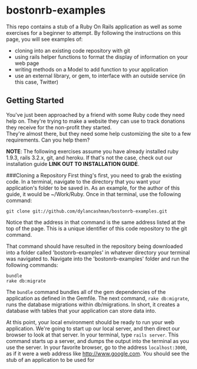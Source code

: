 bostonrb-examples
=================

This repo contains a stub of a Ruby On Rails application as well 
as some exercises for a beginner to attempt. By following the 
instructions on this page, you will see examples of:

- cloning into an existing code repository with git
- using rails helper functions to format the display of information
 on your web page
- writing methods on a Model to add function to your application
- use an external library, or gem, to interface with an outside
 service (in this case, Twitter)

Getting Started
---------------

You've just been approached by a friend with some Ruby code they
need help on. They're trying to make a website they can use to 
track donations they receive for the non-profit they started.  
They're almost there, but they need some help customizing the
site to a few requirements.  Can you help them?

__NOTE__: The following exercises assume you have already installed
ruby 1.9.3, rails 3.2.x, git, and heroku.  If that's not the case,
check out our installation guide __LINK OUT TO INSTALLATION GUIDE__.

###Cloning a Repository
First thing's first, you need to grab the existing code. In a
terminal, navigate to the directory that you want your application's
folder to be saved in.  As an example, for the author of this guide,
it would be ~/Work/Ruby.  Once in that terminal, use the following
command:

    git clone git://github.com/dylancashman/bostonrb-examples.git
    
Notice that the address in that command is the same address listed
at the top of the page.  This is a unique identifier of this code
repository to the git command.

That command should have resulted in the repository being downloaded
into a folder called 'bostonrb-examples' in whatever directory your
terminal was navigated to.  Navigate into the 'bostonrb-examples' 
folder and run the following commands:

    bundle
    rake db:migrate
    
The `bundle` command bundles all of the gem dependencies of the
application as defined in the Gemfile.  The next command, 
`rake db:migrate`, runs the database migrations within db/migrations.
In short, it creates a database with tables that your application
can store data into.

At this point, your local environment should be ready to run your
web application.  We're going to start up our local server, and then
direct our browser to look at that server.  In your terminal, type
`rails server`.  This command starts up a server, and dumps the
output into the terminal as you use the server.  In your favorite
browser, go to the address `localhost:3000`, as if it were a web 
address like http://www.google.com.  You should see the stub of an
application to be used for 